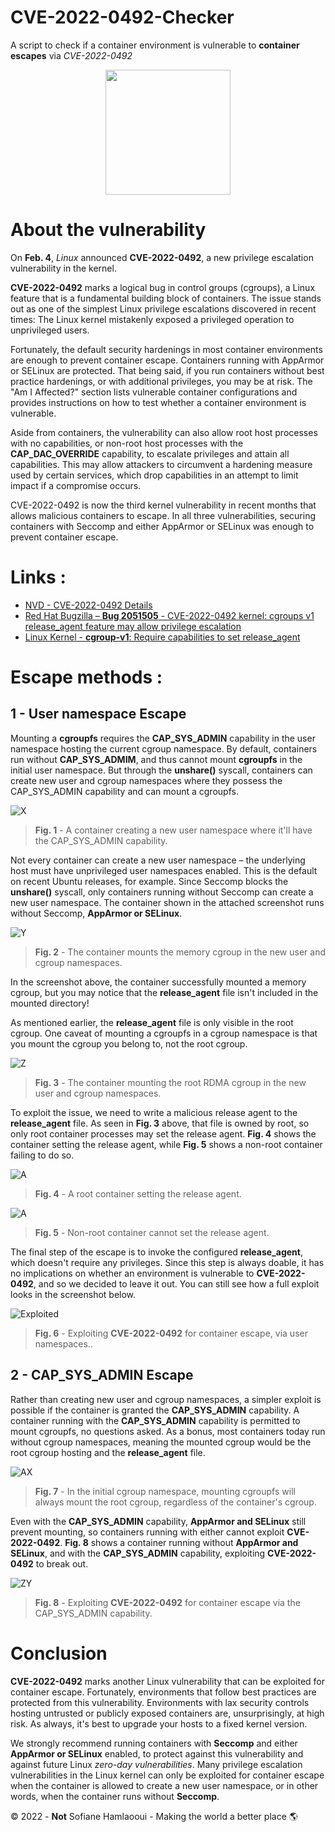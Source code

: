 # CVE-2022-0492-Checker
A script to check if a container environment is vulnerable to **container escapes** via _CVE-2022-0492_
<p align="center">
  <img width="200" height="200" src="https://cdn-icons-png.flaticon.com/512/25/25719.png"/>
</p>


# About the vulnerability


On **Feb. 4**, _Linux_ announced **CVE-2022-0492**, a new privilege escalation vulnerability in the kernel. 

**CVE-2022-0492** marks a logical bug in control groups (cgroups), a Linux feature that is a fundamental building block of containers. The issue stands out as one of the simplest Linux privilege escalations discovered in recent times: The Linux kernel mistakenly exposed a privileged operation to unprivileged users.

Fortunately, the default security hardenings in most container environments are enough to prevent container escape. Containers running with AppArmor or SELinux are protected. That being said, if you run containers without best practice hardenings, or with additional privileges, you may be at risk. The "Am I Affected?" section lists vulnerable container configurations and provides instructions on how to test whether a container environment is vulnerable.

Aside from containers, the vulnerability can also allow root host processes with no capabilities, or non-root host processes with the **CAP_DAC_OVERRIDE** capability, to escalate privileges and attain all capabilities. This may allow attackers to circumvent a hardening measure used by certain services, which drop capabilities in an attempt to limit impact if a compromise occurs.

CVE-2022-0492 is now the third kernel vulnerability in recent months that allows malicious containers to escape. In all three vulnerabilities, securing containers with Seccomp and either AppArmor or SELinux was enough to prevent container escape.

# Links : 

- [NVD - CVE-2022-0492 Details](https://nvd.nist.gov/vuln/detail/CVE-2022-0492)
- [Red Hat Bugzilla – **Bug 2051505** - CVE-2022-0492 kernel: cgroups v1 release_agent feature may allow privilege escalation](https://bugzilla.redhat.com/show_bug.cgi?id=2051505)
- [Linux Kernel - **cgroup-v1**: Require capabilities to set release_agent](https://git.kernel.org/pub/scm/linux/kernel/git/torvalds/linux.git/commit/?id=24f6008564183aa120d07c03d9289519c2fe02af)


# Escape methods :

## 1 - User namespace Escape

Mounting a **cgroupfs** requires the **CAP_SYS_ADMIN** capability in the user namespace hosting the current cgroup namespace. By default, containers run without **CAP_SYS_ADMIM**, and thus cannot mount **cgroupfs** in the initial user namespace. But through the **unshare()** syscall, containers can create new user and cgroup namespaces where they possess the CAP_SYS_ADMIN capability and can mount a cgroupfs.

![X](https://i.postimg.cc/0NfTJmPs/image.png)

> **Fig. 1** - A container creating a new user namespace where it'll have the CAP_SYS_ADMIN capability.

Not every container can create a new user namespace – the underlying host must have unprivileged user namespaces enabled. This is the default on recent Ubuntu releases, for example. Since Seccomp blocks the **unshare()** syscall, only containers running without Seccomp can create a new user namespace. The container shown in the attached screenshot runs without Seccomp, **AppArmor or SELinux**.

![Y](https://i.postimg.cc/9QXKH0yg/image.png)

> **Fig. 2** - The container mounts the memory cgroup in the new user and cgroup namespaces.

In the screenshot above, the container successfully mounted a memory cgroup, but you may notice that the **release_agent** file isn't included in the mounted directory!

As mentioned earlier, the **release_agent** file is only visible in the root cgroup. One caveat of mounting a cgroupfs in a cgroup namespace is that you mount the cgroup you belong to, not the root cgroup.

![Z](https://i.postimg.cc/XvqvqV6Q/image.png)

> **Fig. 3** - The container mounting the root RDMA cgroup in the new user and cgroup namespaces.

To exploit the issue, we need to write a malicious release agent to the **release_agent** file. As seen in **Fig. 3** above, that file is owned by root, so only root container processes may set the release agent. **Fig. 4** shows the container setting the release agent, while **Fig. 5** shows a non-root container failing to do so.

![A](https://i.postimg.cc/Rh5w5gb1/image.png)

> **Fig. 4** - A root container setting the release agent.

![A](https://i.postimg.cc/s2CzWS86/image.png)

> **Fig. 5** - Non-root container cannot set the release agent.


The final step of the escape is to invoke the configured **release_agent**, which doesn't require any privileges. Since this step is always doable, it has no implications on whether an environment is vulnerable to **CVE-2022-0492**, and so we decided to leave it out. You can still see how a full exploit looks in the screenshot below.

![Exploited](https://i.postimg.cc/W34Hq12Y/image.png)
> **Fig. 6** - Exploiting **CVE-2022-0492** for container escape, via user namespaces..

## 2 - CAP_SYS_ADMIN Escape

Rather than creating new user and cgroup namespaces, a simpler exploit is possible if the container is granted the **CAP_SYS_ADMIN** capability. A container running with the **CAP_SYS_ADMIN** capability is permitted to mount cgroupfs, no questions asked. As a bonus, most containers today run without cgroup namespaces, meaning the mounted cgroup would be the root cgroup hosting and the **release_agent** file.

![AX](https://i.postimg.cc/3R7Dtky9/image.png)

> **Fig. 7** - In the initial cgroup namespace, mounting cgroupfs will always mount the root cgroup, regardless of the container's cgroup.

Even with the **CAP_SYS_ADMIN** capability, **AppArmor and SELinux** still prevent mounting, so containers running with either cannot exploit **CVE-2022-0492**. **Fig. 8** shows a container running without **AppArmor and SELinux**, and with the **CAP_SYS_ADMIN** capability, exploiting **CVE-2022-0492** to break out.

![ZY](https://i.postimg.cc/rmnF5s5D/image.png)

> **Fig. 8** - Exploiting **CVE-2022-0492** for container escape via the CAP_SYS_ADMIN capability.


# Conclusion

**CVE-2022-0492** marks another Linux vulnerability that can be exploited for container escape. Fortunately, environments that follow best practices are protected from this vulnerability. Environments with lax security controls hosting untrusted or publicly exposed containers are, unsurprisingly, at high risk. As always, it's best to upgrade your hosts to a fixed kernel version.

We strongly recommend running containers with **Seccomp** and either **AppArmor or SELinux** enabled, to protect against this vulnerability and against future Linux _zero-day vulnerabilities_. Many privilege escalation vulnerabilities in the Linux kernel can only be exploited for container escape when the container is allowed to create a new user namespace, or in other words, when the container runs without **Seccomp**.

© 2022 - **Not** Sofiane Hamlaooui - Making the world a better place 🌎
